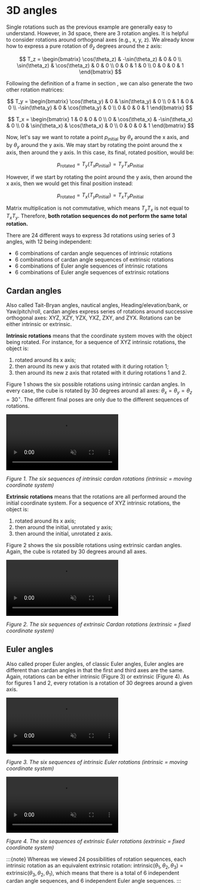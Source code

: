 # 3D angles

Single rotations such as the previous example are generally easy to understand. However, in 3d space, there are 3 rotation angles. It is helpful to consider rotations around orthogonal axes (e.g., x, y, z). We already know how to express a pure rotation of $\theta_z$ degrees around the z axis:

$$
T_z = \begin{bmatrix}
\cos(\theta_z) & -\sin(\theta_z) & 0 & 0 \\
\sin(\theta_z) & \cos(\theta_z) & 0 & 0 \\
0 & 0 & 1 & 0 \\
0 & 0 & 0 & 1
\end{bmatrix}
$$

Following the definition of a frame in section [](geometry_basics.md), we can also generate the two other rotation matrices:

$$
T_y = \begin{bmatrix}
\cos(\theta_y) & 0 & \sin(\theta_y) & 0 \\
0 & 1 & 0 & 0 \\
-\sin(\theta_y) & 0 & \cos(\theta_y) & 0 \\
0 & 0 & 0 & 1
\end{bmatrix}
$$

$$
T_x = \begin{bmatrix}
1 & 0 & 0 & 0 \\
0 & \cos(\theta_x) & -\sin(\theta_x) & 0 \\
0 & \sin(\theta_x) & \cos(\theta_x) & 0 \\
0 & 0 & 0 & 1
\end{bmatrix}
$$

Now, let's say we want to rotate a point $p_\text{initial}$ by $\theta_x$ around the x axis, and by $\theta_y$ around the y axis. We may start by rotating the point around the x axis, then around the y axis. In this case, its final, rotated position, would be:

$$
p_\text{rotated} = T_y (T_x p_\text{initial}) = T_y T_x p_\text{initial}
$$

However, if we start by rotating the point around the y axis, then around the x axis, then we would get this final position instead:

$$
p_\text{rotated} = T_x (T_y p_\text{initial}) = T_x T_y p_\text{initial}
$$

Matrix multiplication is not commutative, which means $T_y T_x$ is not equal to $T_x T_y$. Therefore, **both rotation sequences do not perform the same total rotation.**

There are 24 different ways to express 3d rotations using series of 3 angles, with 12 being independent:

- 6 combinations of cardan angle sequences of intrinsic rotations
- 6 combinations of cardan angle sequences of extrinsic rotations
- 6 combinations of Euler angle sequences of intrinsic rotations
- 6 combinations of Euler angle sequences of extrinsic rotations


## Cardan angles

Also called Tait-Bryan angles, nautical angles, Heading/elevation/bank, or Yaw/pitch/roll, cardan angles express series of rotations around successive orthogonal axes: XYZ, XZY, YZX, YXZ, ZXY, and ZYX. Rotations can be either intrinsic or extrinsic.

**Intrinsic rotations** means that the coordinate system moves with the object being rotated. For instance, for a sequence of XYZ intrinsic rotations, the object is:

1. rotated around its x axis;
2. then around its new y axis that rotated with it during rotation 1;
3. then around its new z axis that rotated with it during rotations 1 and 2.

Figure 1 shows the six possible rotations using intrinsic cardan angles. In every case, the cube is rotated by 30 degrees around all axes: $\theta_x = \theta_y = \theta_z = 30^\circ$. The different final poses are only due to the different sequences of rotations.

<video autoplay controls muted loop>
<source src="_static/images/rotation_sequence_cardan_intrinsic.mp4" type="video/mp4">
</video>

*Figure 1. The six sequences of intrinsic cardan rotations (intrinsic = moving coordinate system)*

**Extrinsic rotations** means that the rotations are all performed around the initial coordinate system. For a sequence of XYZ intrinsic rotations, the object is:

1. rotated around its x axis;
2. then around the initial, unrotated y axis;
3. then around the initial, unrotated z axis.

Figure 2 shows the six possible rotations using extrinsic cardan angles. Again, the cube is rotated by 30 degrees around all axes.

<video autoplay controls muted loop>
<source src="_static/images/rotation_sequence_cardan_extrinsic.mp4" type="video/mp4">
</video>

*Figure 2. The six sequences of extrinsic Cardan rotations (extrinsic = fixed coordinate system)*


## Euler angles

Also called proper Euler angles, of classic Euler angles, Euler angles are different than cardan angles in that the first and third axes are the same. Again, rotations can be either intrinsic (Figure 3) or extrinsic (Figure 4). As for figures 1 and 2, every rotation is a rotation of 30 degrees around a given axis.

<video autoplay controls muted loop>
<source src="_static/images/rotation_sequence_euler_intrinsic.mp4" type="video/mp4">
</video>

*Figure 3. The six sequences of intrinsic Euler rotations (intrinsic = moving coordinate system)*

<video autoplay controls muted loop>
<source src="_static/images/rotation_sequence_euler_extrinsic.mp4" type="video/mp4">
</video>

*Figure 4. The six sequences of extrinsic Euler rotations (extrinsic = fixed coordinate system)*


:::{note}
Whereas we viewed 24 possibilities of rotation sequences, each intrinsic rotation as an equivalent extrinsic rotation: $\text{intrinsic}(\theta_1, \theta_2, \theta_3)$ = $\text{extrinsic}(\theta_3, \theta_2, \theta_1)$, which means that there is a total of 6 independent cardan angle sequences, and 6 independent Euler angle sequences.
:::
